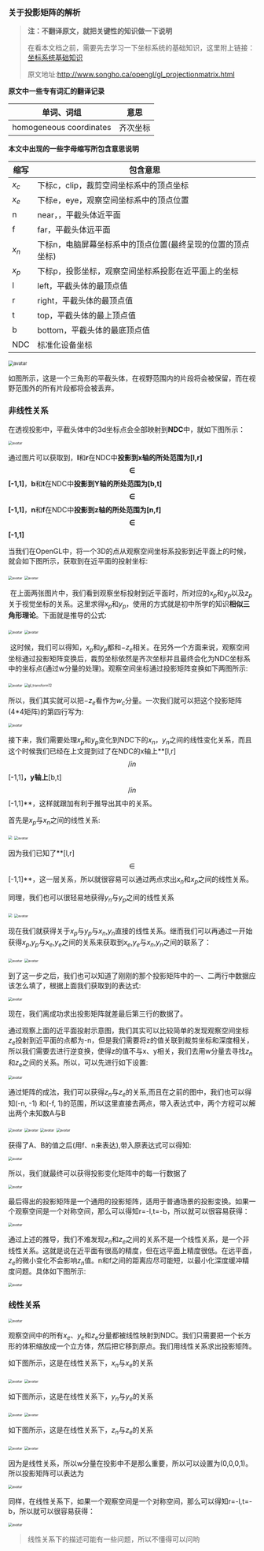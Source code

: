 ### 关于投影矩阵的解析

> **注：不翻译原文，就把关键性的知识做一下说明**
>
> 在看本文档之前，需要先去学习一下坐标系统的基础知识，这里附上链接：[坐标系统基础知识](https://learnopengl-cn.github.io/01%20Getting%20started/08%20Coordinate%20Systems/)
>
> 原文地址:http://www.songho.ca/opengl/gl_projectionmatrix.html

**原文中一些专有词汇的翻译记录**

| 单词、词组              | 意思     |
| ----------------------- | -------- |
| homogeneous coordinates | 齐次坐标 |

**本文中出现的一些字母缩写所包含意思说明**

| 缩写  | 包含意思                                                    |
| ----- | ----------------------------------------------------------- |
| $x_c$ | 下标c，clip，裁剪空间坐标系中的顶点坐标                     |
| $x_e$ | 下标e，eye，观察空间坐标系中的顶点位置                      |
| n     | near，，平截头体近平面                                      |
| f     | far，平截头体远平面                                         |
| $x_n$ | 下标n，电脑屏幕坐标系中的顶点位置(最终呈现的位置的顶点坐标) |
| $x_p$ | 下标p，投影坐标，观察空间坐标系投影在近平面上的坐标         |
| l     | left，平截头体的最顶点值                                    |
| r     | right，平截头体的最顶点值                                   |
| t     | top，平截头体的最上顶点值                                   |
| b     | bottom，平截头体的最底顶点值                                |
| NDC   | 标准化设备坐标                                              |

<img src="image\gl_frustumclip.png" alt="avatar" style="zoom:67%;" />

​		如图所示，这是一个三角形的平截头体，在视野范围内的片段将会被保留，而在视野范围外的所有片段都将会被丢弃。

### 非线性关系

​		在透视投影中，平截头体中的3d坐标点会全部映射到**NDC**中，就如下图所示：

<img src="image\gl_projectionmatrix01.png" alt="avatar" style="zoom: 50%;" />

​		通过图片可以获取到，**l**和**r**在NDC中**投影到x轴的所处范围为[l,r]$$\in$$[-1,1]**，**b**和**t**在NDC中**投影到Y轴的所处范围为[b,t]$$\in$$[-1,1]**，**n**和**f**在NDC中**投影到z轴的所处范围为[n,f]$$\in$$[-1,1]**

​		当我们在OpenGL中，将一个3D的点从观察空间坐标系投影到近平面上的时候，就会如下图所示，获取到在近平面的投射坐标:

<img src="image/gl_projectionmatrix03.png" alt="avatar" style="zoom: 50%;" />

<img src="image/gl_projectionmatrix04.png" alt="avatar" style="zoom: 50%;" />

​		在上面两张图片中，我们看到观察坐标投射到近平面时，所对应的$x_p$和$y_p$以及$z_p$关于视觉坐标的关系。这里求得$x_p$和$y_p$，使用的方式就是初中所学的知识**相似三角形理论**。下面就是推导的公式:

<img src="image/gl_projectionmatrix_eq01.png" alt="avatar" style="zoom:50%;" />

<img src="image/gl_projectionmatrix_eq02.png" alt="avatar" style="zoom:50%;" />

​		这时候，我们可以得知，$x_p$和$y_p$都和$-z_e$相关。在另外一个方面来说，观察空间坐标通过投影矩阵变换后，裁剪坐标依然是齐次坐标并且最终会化为NDC坐标系中的坐标点(通过w分量的处理)。观察空间坐标通过投影矩阵变换如下两图所示:

<img src="image/gl_transform08.png" alt="avatar" style="zoom:50%;" />

<img src="image/gl_transform12.png" alt="gl_transform12" style="zoom:50%;" />

所以，我们其实就可以把$-z_e$看作为$w_c$分量。一次我们就可以把这个投影矩阵(4*4矩阵)的第四行写为:

<img src="image/gl_projectionmatrix_eq03.png" alt="avatar" style="zoom:50%;" />

接下来，我们需要处理$x_p$和$y_p$变化到NDC下的$x_n$，$y_n$之间的线性变化关系，而且这个时候我们已经在上文提到过了在NDC的x轴上**[l,r]$$/in$$[-1,1]**，y轴上**[b,t]$$/in$$[-1,1]**，这样就跟加有利于推导出其中的关系。

首先是$x_p$与$x_n$之间的线性关系:

<img src="image/gl_projectionmatrix08.png" style="zoom:50%;" />

<img src="image/gl_projectionmatrix_eq04.png" alt="avatar" style="zoom:50%;" />

因为我们已知了**[l,r]$$\in$$[-1,1]**，这一层关系，所以就很容易可以通过两点求出$x_n$和$x_p$之间的线性关系。

同理，我们也可以很轻易地获得$y_n$与$y_p$之间的线性关系

<img src="image/gl_projectionmatrix09.png" style="zoom:50%;" />

<img src="image/gl_projectionmatrix_eq05.png" alt="avatar" style="zoom:50%;" />

现在我们就获得关于$x_p$与$y_p$与$x_n$,$y_n$直接的线性关系。继而我们可以再通过一开始获得$x_p$,$y_p$与$x_e$,$y_e$之间的关系来获取到$x_e$,$y_e$与$x_n$,$y_n$之间的联系了：

<img src="image/gl_projectionmatrix_eq06.png" alt="avatar" style="zoom:50%;" />

<img src="image/gl_projectionmatrix_eq07.png" alt="avatar" style="zoom:50%;" />

到了这一步之后，我们也可以知道了刚刚的那个投影矩阵中的一、二两行中数据应该怎么填了，根据上面我们获取到的表达式:

<img src="image/gl_projectionmatrix_eq08.png" alt="avatar" style="zoom:50%;" />

现在，我们离成功求出投影矩阵就差最后第三行的数据了。

通过观察上面的近平面投射示意图，我们其实可以比较简单的发现观察空间坐标$z_e$投射到近平面的点都为-n，但是我们需要将z的值关联到裁剪坐标和深度相关，所以我们需要去进行逆变换，使得z的值不与x、y相关，我们去用w分量去寻找$z_n$和$z_e$之间的关系。所以，可以先进行如下设置:

<img src="image/gl_projectionmatrix_eq10.png" alt="avatar" style="zoom:50%;" />

通过矩阵的成法，我们可以获得$z_n$与$z_e$的关系,而且在之前的图中，我们也可以得知(-n, -1) 和(-f, 1)的范围，所以这里直接去两点，带入表达式中，两个方程可以解出两个未知数A与B

<img src="image/gl_projectionmatrix_eq12.png" alt="avatar" style="zoom:50%;" />

<img src="image/gl_projectionmatrix_eq13.png" alt="avatar" style="zoom:50%;" />

<img src="image/gl_projectionmatrix_eq14.png" alt="avatar" style="zoom:50%;" />

<img src="image/gl_projectionmatrix_eq15.png" alt="avatar" style="zoom:50%;" />

获得了A、B的值之后(用f、n来表达),带入原表达式可以得知:

<img src="image/gl_projectionmatrix_eq17.png" alt="avatar" style="zoom:50%;" />

所以，我们就最终可以获得投影变化矩阵中的每一行数据了

<img src="image/gl_projectionmatrix_eq16.png" alt="avatar" style="zoom:50%;" />

最后得出的投影矩阵是一个通用的投影矩阵，适用于普通场景的投影变换。如果一个观察空间是一个对称空间，那么可以得知r=-l,t=-b，所以就可以很容易获得：

<img src="image/gl_projectionmatrix_eq20.png" alt="avatar" style="zoom:50%;" />

通过上述的推导，我们不难发现$z_n$和$z_e$之间的关系不是一个线性关系，是一个非线性关系。这就是说在近平面有很高的精度，但在远平面上精度很低。在远平面，$z_e$的微小变化不会影响$z_n$值。n和f之间的距离应尽可能短，以最小化深度缓冲精度问题。具体如下图所示:

<img src="image/gl_projectionmatrix07.png" alt="avatar" style="zoom:50%;" />

### 线性关系

<img src="image/gl_projectionmatrix02.png" alt="avatar" style="zoom:50%;" />

观察空间中的所有$x_e$、$y_e$和$z_e$分量都被线性映射到NDC。我们只需要把一个长方形的体积缩放成一个立方体，然后把它移到原点。我们用线性关系求出投影矩阵。

如下图所示，这是在线性关系下，$x_n$与$x_e$的关系	

<img src="image/gl_projectionmatrix08.png" alt="avatar" style="zoom:50%;" />

<img src="image/gl_projectionmatrix_eq21.png" alt="avatar" style="zoom:50%;" />

如下图所示，这是在线性关系下，$y_n$与$y_e$的关系	

<img src="image/gl_projectionmatrix09.png" alt="avatar" style="zoom:50%;" />

<img src="image/gl_projectionmatrix_eq22.png" alt="avatar" style="zoom:50%;" />

如下图所示，这是在线性关系下，$z_n$与$z_e$的关系	

<img src="image/gl_projectionmatrix10.png" alt="avatar" style="zoom:50%;" />

<img src="image/gl_projectionmatrix_eq23.png" alt="avatar" style="zoom:50%;" />

因为是线性关系，所以w分量在投影中不是那么重要，所以可以设置为(0,0,0,1)。所以投影矩阵可以表达为

<img src="image/gl_projectionmatrix_eq24.png" alt="avatar" style="zoom:50%;" />

同样，在线性关系下，如果一个观察空间是一个对称空间，那么可以得知r=-l,t=-b，所以就可以很容易获得：

<img src="image/gl_projectionmatrix_eq25.png" alt="avatar" style="zoom:50%;" />





> 线性关系下的描述可能有一些问题，所以不懂得可以问哟